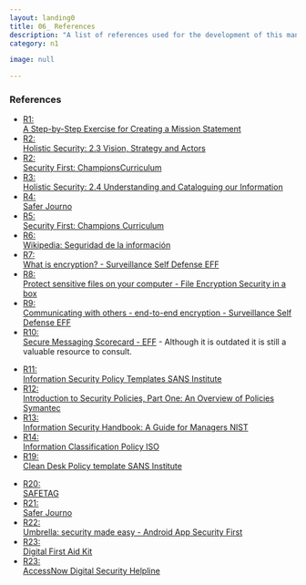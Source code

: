 ```yaml
---
layout: landing0
title: 06_ References
description: "A list of references used for the development of this manual."
category: n1

image: null

---
```


### References

<ul class="ref-ul content2">

<li><a target="_blank" href="(http://www.jeffersonawards.org/wp-content/uploads/2016/10/Mission-Statement-Exercise.pdf"><div class="ref-1">R1: </div>A Step-by-Step Exercise for Creating a Mission Statement</a>
</li>


<li><a target="_blank" href="https://holistic-security.tacticaltech.org/chapters/explore/2-3-vision-strategy-and-actors"><div class="ref-1">R2: </div>Holistic Security: 2.3 Vision, Strategy and Actors</a>
</li>

<li><a target="_blank" href="https://github.com/securityfirst/championscurriculum/blob/master/communications.md"><div class="ref-1">R2: </div>Security First: ChampionsCurriculum</a>
</li>

<li><a target="_blank" href="https://holistic-security.tacticaltech.org/chapters/explore/2-4-understanding-and-cataloguing-our-information"><div class="ref-1">R3: </div>Holistic Security: 2.4 Understanding and Cataloguing our Information</a>
</li>

<li><a target="_blank" href="https://www.internews.org/resource/saferjourno-digital-security-resources-media-trainers"><div class="ref-1">R4: </div>Safer Journo</a>
</li>

<li><a target="_blank" href="https://github.com/securityfirst/championscurriculum/blob/master/communications.md"><div class="ref-1">R5: </div>Security First: Champions Curriculum</a>
</li>

<li><a target="_blank" href="https://es.wikipedia.org/wiki/Seguridad_de_la_informaci%C3%B3n"><div class="ref-1">R6: </div>Wikipedia: Seguridad de la información</a>
</li>

<li><a target="_blank" href="https://ssd.eff.org/es/module/%C2%BFqu%C3%A9-es-el-cifrado"><div class="ref-1">R7: </div>What is encryption? - Surveillance Self Defense EFF</a>
</li>

<li><a target="_blank" href="https://securityinabox.org/es/guide/secure-file-storage/"><div class="ref-1">R8: </div>Protect sensitive files on your computer - File Encryption Security in a box</a>
</li>

<li><a target="_blank" href="https://ssd.eff.org/es/module/comunic%C3%A1ndote-con-otros#1"><div class="ref-1">R9: </div>Communicating with others - end-to-end encryption - Surveillance Self Defense EFF</a>
</li>

<li><a target="_blank" href="https://www.eff.org/node/82654"><div class="ref-1">R10: </div>Secure Messaging Scorecard - EFF</a> - Although it is outdated it is still a valuable resource to consult.
</li>

</ul>

<ul class="ref-ul content3">
<li><a target="_blank" href="https://www.sans.org/security-resources/policies"><div class="ref-1">R11: </div>Information Security Policy Templates SANS Institute</a>
</li>

<li><a target="_blank" href="https://www.symantec.com/connect/articles/introduction-security-policies-part-one-overview-policies"><div class="ref-1">R12: </div>Introduction to Security Policies, Part One: An Overview of Policies Symantec</a>
</li>

<li><a target="_blank" href="http://nvlpubs.nist.gov/nistpubs/Legacy/SP/nistspecialpublication800-100.pdf"><div class="ref-1">R13: </div>Information Security Handbook: A Guide for Managers NIST</a>
</li>

<li><a target="_blank" href="http://www.iso27001security.com/ISO27k_Model_policy_on_information_classification.pdf"><div class="ref-1">R14: </div>Information Classification Policy ISO</a>
</li>

<li><a target="_blank" href="https://www.sans.org/security-resources/policies/general/pdf/clean-desk-policy"><div class="ref-1">R19: </div>Clean Desk Policy template SANS Institute</a>
</li>

</ul>

<ul class="ref-ul content4">

<li><a target="_blank"
href="https://safetag.org/"><div class="ref-1">R20: </div>SAFETAG</a>
</li>

<li><a target="_blank" href="https://www.internews.org/resource/saferjourno-digital-security-resources-media-trainers"><div class="ref-1">R21: </div>Safer Journo</a>
</li>

<li><a target="_blank" href="https://secfirst.org/"><div class="ref-1">R22: </div>Umbrella: security made easy - Android App Security First</a>
</li>

<li><a target="_blank" href="https://rarenet.github.io/DFAK/es/"><div class="ref-1">R23: </div>Digital First Aid Kit</a>
</li>

<li><a target="_blank" href="https://www.accessnow.org/linea-de-ayuda-en-seguridad-digital/?ignorelocale"><div class="ref-1">R23: </div>AccessNow Digital Security Helpline</a>
</li>

</ul>
